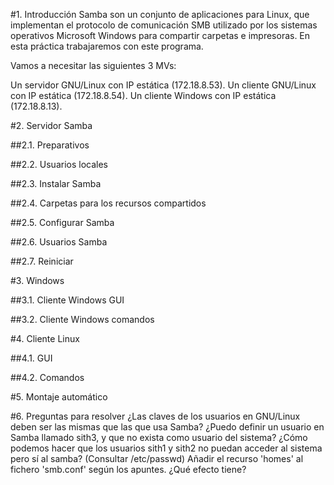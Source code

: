 #1. Introducción
Samba son un conjunto de aplicaciones para Linux, que implementan el protocolo de comunicación SMB utilizado por los sistemas operativos Microsoft Windows para compartir carpetas e impresoras. En esta práctica trabajaremos con este programa.

Vamos a necesitar las siguientes 3 MVs:

Un servidor GNU/Linux con IP estática (172.18.8.53). 
Un cliente GNU/Linux con IP estática (172.18.8.54). 
Un cliente Windows con IP estática (172.18.8.13). 
 
#2. Servidor Samba

##2.1. Preparativos

##2.2. Usuarios locales

##2.3. Instalar Samba

##2.4. Carpetas para los recursos compartidos

##2.5. Configurar Samba

##2.6. Usuarios Samba

##2.7. Reiniciar

#3. Windows

##3.1. Cliente Windows GUI

##3.2. Cliente Windows comandos

#4. Cliente Linux

##4.1. GUI

##4.2. Comandos

#5. Montaje automático

#6. Preguntas para resolver
¿Las claves de los usuarios en GNU/Linux deben ser las mismas que las que usa Samba?
¿Puedo definir un usuario en Samba llamado sith3, y que no exista como usuario del sistema?
¿Cómo podemos hacer que los usuarios sith1 y sith2 no puedan acceder al sistema pero sí al samba? (Consultar /etc/passwd)
Añadir el recurso 'homes' al fichero 'smb.conf' según los apuntes. ¿Qué efecto tiene?

